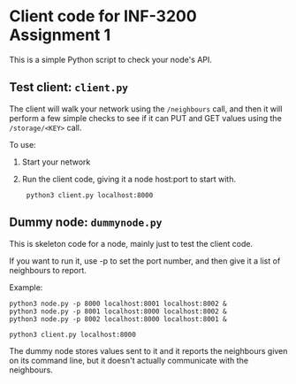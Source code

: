 Client code for INF-3200 Assignment 1
==================================================

This is a simple Python script to check your node's API.


Test client: `client.py`
--------------------------------------------------

The client will walk your network using the `/neighbours` call, and then it will
perform a few simple checks to see if it can PUT and GET values using the
`/storage/<KEY>` call.

To use:

1. Start your network
2. Run the client code, giving it a node host:port to start with.

        python3 client.py localhost:8000


Dummy node: `dummynode.py`
--------------------------------------------------

This is skeleton code for a node, mainly just to test the client code.

If you want to run it, use -p to set the port number, and then give it a list of
neighbours to report.

Example:

    python3 node.py -p 8000 localhost:8001 localhost:8002 &
    python3 node.py -p 8001 localhost:8000 localhost:8002 &
    python3 node.py -p 8002 localhost:8000 localhost:8001 &

    python3 client.py localhost:8000

The dummy node stores values sent to it and it reports the neighbours given on
its command line, but it doesn't actually communicate with the neighbours.
